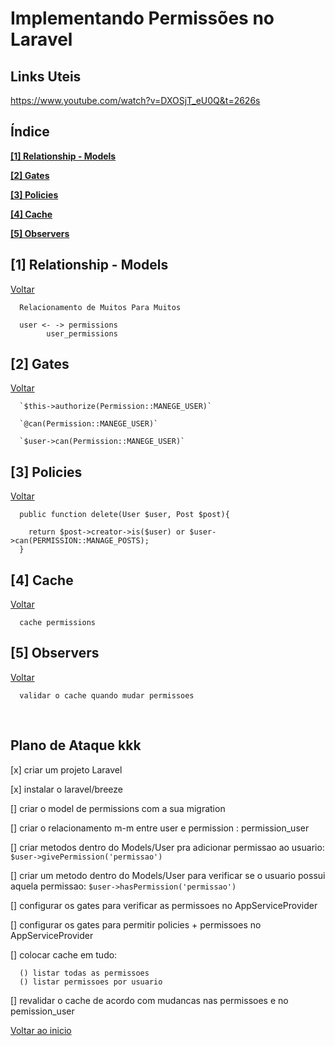 <h1 id="inicio">Implementando Permissões no Laravel</h1>

<h2>Links Uteis</h2>


  https://www.youtube.com/watch?v=DXOSjT_eU0Q&t=2626s

<h2 id="indice">Índice</h2>

**<a href="#1">[1] Relationship - Models</a>**

**<a href="#2">[2] Gates</a>**

**<a href="#3">[3] Policies</a>**

**<a href="#4">[4] Cache</a>**  

**<a href="#5">[5] Observers</a>**  


<h2 id="1">[1] Relationship - Models</h2>
  <a href="#indice">Voltar</a>

      Relacionamento de Muitos Para Muitos

      user <- -> permissions    
            user_permissions      


<h2 id="2">[2] Gates</h2>
  <a href="#indice">Voltar</a>

      `$this->authorize(Permission::MANEGE_USER)`
      
      `@can(Permission::MANEGE_USER)`

      `$user->can(Permission::MANEGE_USER)`

<h2 id="3">[3] Policies</h2>
  <a href="#indice">Voltar</a>

      
      public function delete(User $user, Post $post){
      
        return $post->creator->is($user) or $user->can(PERMISSION::MANAGE_POSTS);
      }
      


<h2 id="4">[4] Cache</h2>
  <a href="#indice">Voltar</a>

      cache permissions
  
<h2 id="5">[5] Observers</h2>
  <a href="#indice">Voltar</a>

      validar o cache quando mudar permissoes


<br>
<h2>Plano de Ataque kkk</h2>

  [x] criar um projeto Laravel
  
  [x] instalar o laravel/breeze
  
  [] criar o model de permissions com a sua migration

  [] criar o relacionamento m-m entre user e permission : permission_user

  [] criar metodos dentro do Models/User pra adicionar permissao ao usuario:  `$user->givePermission('permissao')`

  [] criar um metodo dentro do Models/User para verificar se o usuario possui aquela permissao:       `$user->hasPermission('permissao')`

  [] configurar os gates para verificar as permissoes no AppServiceProvider

  [] configurar os gates para permitir policies + permissoes no AppServiceProvider

  [] colocar cache em tudo:
  
      () listar todas as permissoes
      () listar permissoes por usuario
      
  [] revalidar o cache de acordo com mudancas nas permissoes e no pemission_user
  

<a href="#inicio">Voltar ao inicio</a>
